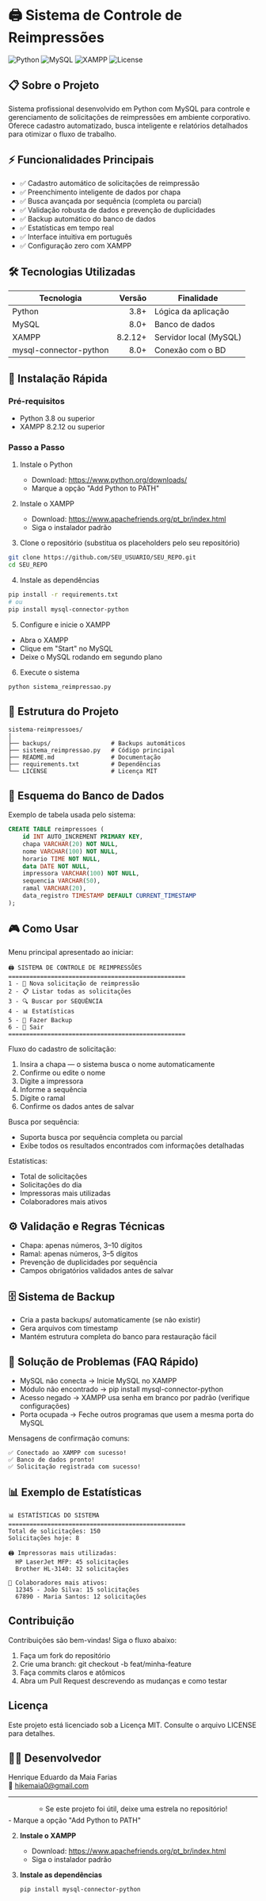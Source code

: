 # 🖨️ Sistema de Controle de Reimpressões

![Python](https://img.shields.io/badge/Python-3.8%2B-blue)
![MySQL](https://img.shields.io/badge/MySQL-Database-orange)
![XAMPP](https://img.shields.io/badge/XAMPP-Server-green)
![License](https://img.shields.io/badge/License-MIT-blue)

## 📋 Sobre o Projeto

Sistema profissional desenvolvido em Python com MySQL para controle e gerenciamento de solicitações de reimpressões em ambiente corporativo. Oferece cadastro automatizado, busca inteligente e relatórios detalhados para otimizar o fluxo de trabalho.

## ⚡ Funcionalidades Principais

- ✅ Cadastro automático de solicitações de reimpressão
- ✅ Preenchimento inteligente de dados por chapa
- ✅ Busca avançada por sequência (completa ou parcial)
- ✅ Validação robusta de dados e prevenção de duplicidades
- ✅ Backup automático do banco de dados
- ✅ Estatísticas em tempo real
- ✅ Interface intuitiva em português
- ✅ Configuração zero com XAMPP

## 🛠️ Tecnologias Utilizadas

| Tecnologia | Versão | Finalidade |
|------------|--------:|------------|
| Python     | 3.8+   | Lógica da aplicação |
| MySQL      | 8.0+   | Banco de dados |
| XAMPP      | 8.2.12+| Servidor local (MySQL) |
| mysql-connector-python | 8.0+ | Conexão com o BD |

## 🚀 Instalação Rápida

### Pré-requisitos
- Python 3.8 ou superior
- XAMPP 8.2.12 ou superior

### Passo a Passo

1. Instale o Python
   - Download: https://www.python.org/downloads/
   - Marque a opção "Add Python to PATH"

2. Instale o XAMPP
   - Download: https://www.apachefriends.org/pt_br/index.html
   - Siga o instalador padrão

3. Clone o repositório (substitua os placeholders pelo seu repositório)
```bash
git clone https://github.com/SEU_USUARIO/SEU_REPO.git
cd SEU_REPO
```

4. Instale as dependências
```bash
pip install -r requirements.txt
# ou
pip install mysql-connector-python
```

5. Configure e inicie o XAMPP
- Abra o XAMPP
- Clique em "Start" no MySQL
- Deixe o MySQL rodando em segundo plano

6. Execute o sistema
```bash
python sistema_reimpressao.py
```

## 📁 Estrutura do Projeto

```
sistema-reimpressoes/
│
├── backups/                 # Backups automáticos
├── sistema_reimpressao.py   # Código principal
├── README.md                # Documentação
├── requirements.txt         # Dependências
└── LICENSE                  # Licença MIT
```

## 💾 Esquema do Banco de Dados

Exemplo de tabela usada pelo sistema:

```sql
CREATE TABLE reimpressoes (
    id INT AUTO_INCREMENT PRIMARY KEY,
    chapa VARCHAR(20) NOT NULL,
    nome VARCHAR(100) NOT NULL,
    horario TIME NOT NULL,
    data DATE NOT NULL,
    impressora VARCHAR(100) NOT NULL,
    sequencia VARCHAR(50),
    ramal VARCHAR(20),
    data_registro TIMESTAMP DEFAULT CURRENT_TIMESTAMP
);
```

## 🎮 Como Usar

Menu principal apresentado ao iniciar:

```
🖨️ SISTEMA DE CONTROLE DE REIMPRESSÕES
==================================================
1 - 📄 Nova solicitação de reimpressão
2 - 📋 Listar todas as solicitações
3 - 🔍 Buscar por SEQUÊNCIA
4 - 📊 Estatísticas
5 - 💾 Fazer Backup
6 - 🚪 Sair
==================================================
```

Fluxo do cadastro de solicitação:
1. Insira a chapa — o sistema busca o nome automaticamente
2. Confirme ou edite o nome
3. Digite a impressora
4. Informe a sequência
5. Digite o ramal
6. Confirme os dados antes de salvar

Busca por sequência:
- Suporta busca por sequência completa ou parcial
- Exibe todos os resultados encontrados com informações detalhadas

Estatísticas:
- Total de solicitações
- Solicitações do dia
- Impressoras mais utilizadas
- Colaboradores mais ativos

## ⚙️ Validação e Regras Técnicas

- Chapa: apenas números, 3–10 dígitos
- Ramal: apenas números, 3–5 dígitos
- Prevenção de duplicidades por sequência
- Campos obrigatórios validados antes de salvar

## 🗄️ Sistema de Backup

- Cria a pasta backups/ automaticamente (se não existir)
- Gera arquivos com timestamp
- Mantém estrutura completa do banco para restauração fácil

## 🐛 Solução de Problemas (FAQ Rápido)

- MySQL não conecta → Inicie MySQL no XAMPP
- Módulo não encontrado → pip install mysql-connector-python
- Acesso negado → XAMPP usa senha em branco por padrão (verifique configurações)
- Porta ocupada → Feche outros programas que usem a mesma porta do MySQL

Mensagens de confirmação comuns:
```
✅ Conectado ao XAMPP com sucesso!
✅ Banco de dados pronto!
✅ Solicitação registrada com sucesso!
```

## 📊 Exemplo de Estatísticas

```
📊 ESTATÍSTICAS DO SISTEMA
==================================================
Total de solicitações: 150
Solicitações hoje: 8

🖨️ Impressoras mais utilizadas:
  HP LaserJet MFP: 45 solicitações
  Brother HL-3140: 32 solicitações

👥 Colaboradores mais ativos:
  12345 - João Silva: 15 solicitações
  67890 - Maria Santos: 12 solicitações
```

## Contribuição

Contribuições são bem-vindas! Siga o fluxo abaixo:
1. Faça um fork do repositório
2. Crie uma branch: git checkout -b feat/minha-feature
3. Faça commits claros e atômicos
4. Abra um Pull Request descrevendo as mudanças e como testar

## Licença

Este projeto está licenciado sob a Licença MIT. Consulte o arquivo LICENSE para detalhes.

## 👨‍💻 Desenvolvedor

Henrique Eduardo da Maia Farias  
📧 hikemaia0@gmail.com

---

<div align="center">
⭐ Se este projeto foi útil, deixe uma estrela no repositório!
</div>   - Marque a opção "Add Python to PATH"

2. **Instale o XAMPP**
   - Download: https://www.apachefriends.org/pt_br/index.html
   - Siga o instalador padrão

3. **Instale as dependências**
   ```bash
   pip install mysql-connector-python
